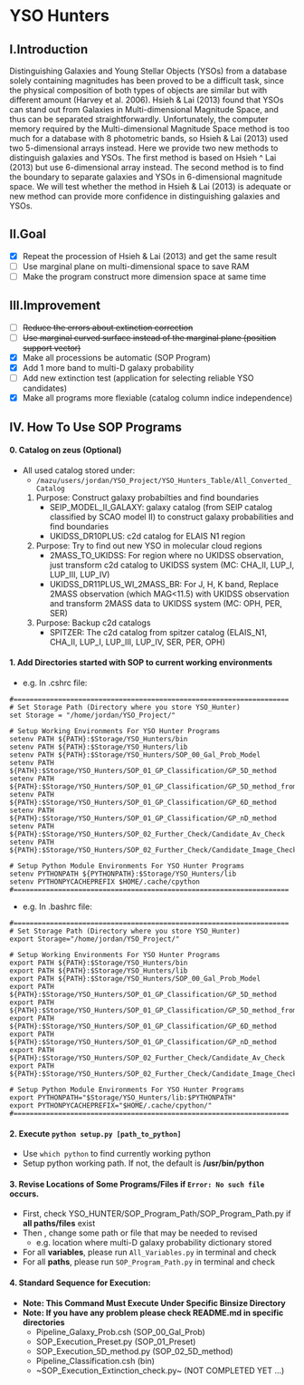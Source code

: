 # **YSO Hunters**
## **I.Introduction**
Distinguishing Galaxies and Young Stellar Objects (YSOs) from a database solely containing magnitudes has been proved to be a difficult task, since the physical composition of both types of objects are similar but with different amount (Harvey et al. 2006). Hsieh & Lai (2013) found that YSOs can stand out from Galaxies in Multi-dimensional Magnitude Space, and thus can be separated straightforwardly. Unfortunately, the computer memory required by the Multi-dimensional Magnitude Space method is too much for a database with 8 photometric bands, so Hsieh & Lai (2013) used two 5-dimensional arrays instead. Here we provide two new methods to distinguish galaxies and YSOs. The first method is based on Hsieh ^ Lai (2013) but use 6-dimensional array instead. The second method is to find the boundary to separate galaxies and YSOs in 6-dimensional magnitude space. We will test whether the method in Hsieh & Lai (2013) is adequate or new method can provide more confidence in distinguishing galaxies and YSOs.

## **II.Goal**
- [x] Repeat the procession of Hsieh & Lai (2013) and get the same result
- [ ] Use marginal plane on multi-dimensional space to save RAM
- [ ] Make the program construct more dimension space at same time

## **III.Improvement**
- [ ] ~~Reduce the errors about extinction correction~~
- [ ] ~~Use marginal curved surface instead of the marginal plane (position support vector)~~
- [x] Make all processions be automatic (SOP Program)
- [x] Add 1 more band to multi-D galaxy probability
- [ ] Add new extinction test (application for selecting reliable YSO candidates)
- [x] Make all programs more flexiable (catalog column indice independence)

## **IV. How To Use SOP Programs**
#### 0. Catalog on zeus (Optional)
- All used catalog stored under:
    - ``` /mazu/users/jordan/YSO_Project/YSO_Hunters_Table/All_Converted_Catalog ```
    1.  Purpose: Construct galaxy probabilties and find boundaries
        - SEIP_MODEL_II_GALAXY: galaxy catalog (from SEIP catalog classified by SCAO model II) to construct galaxy probabilities and find boundaries
        - UKIDSS_DR10PLUS: c2d catalog for ELAIS N1 region
    2.  Purpose: Try to find out new YSO in molecular cloud regions
        - 2MASS_TO_UKIDSS: For region where no UKIDSS observation, just transform c2d catalog to UKIDSS system (MC: CHA_II, LUP_I, LUP_III, LUP_IV)
        - UKIDSS_DR11PLUS_WI_2MASS_BR: For J, H, K band, Replace 2MASS observation (which MAG<11.5) with UKIDSS observation and transform 2MASS data to UKIDSS system (MC: OPH, PER, SER)
    3.  Purpose: Backup c2d catalogs
        - SPITZER: The c2d catalog from spitzer catalog (ELAIS_N1, CHA_II, LUP_I, LUP_III, LUP_IV, SER, PER, OPH)

#### 1. Add Directories started with SOP to current working environments
- e.g. In .cshrc file:
```
#====================================================================
# Set Storage Path (Directory where you store YSO_Hunter)
set Storage = "/home/jordan/YSO_Project/"

# Setup Working Environments For YSO Hunter Programs
setenv PATH ${PATH}:$Storage/YSO_Hunters/bin
setenv PATH ${PATH}:$Storage/YSO_Hunters/lib
setenv PATH ${PATH}:$Storage/YSO_Hunters/SOP_00_Gal_Prob_Model
setenv PATH ${PATH}:$Storage/YSO_Hunters/SOP_01_GP_Classification/GP_5D_method
setenv PATH ${PATH}:$Storage/YSO_Hunters/SOP_01_GP_Classification/GP_5D_method_from_Hsieh
setenv PATH ${PATH}:$Storage/YSO_Hunters/SOP_01_GP_Classification/GP_6D_method
setenv PATH ${PATH}:$Storage/YSO_Hunters/SOP_01_GP_Classification/GP_nD_method
setenv PATH ${PATH}:$Storage/YSO_Hunters/SOP_02_Further_Check/Candidate_Av_Check
setenv PATH ${PATH}:$Storage/YSO_Hunters/SOP_02_Further_Check/Candidate_Image_Check

# Setup Python Module Environments For YSO Hunter Programs
setenv PYTHONPATH ${PYTHONPATH}:$Storage/YSO_Hunters/lib
setenv PYTHONPYCACHEPREFIX $HOME/.cache/cpython
#====================================================================
```
- e.g. In .bashrc file:

```
#====================================================================
# Set Storage Path (Directory where you store YSO_Hunter)
export Storage="/home/jordan/YSO_Project/"

# Setup Working Environments For YSO Hunter Programs
export PATH ${PATH}:$Storage/YSO_Hunters/bin
export PATH ${PATH}:$Storage/YSO_Hunters/lib
export PATH ${PATH}:$Storage/YSO_Hunters/SOP_00_Gal_Prob_Model
export PATH ${PATH}:$Storage/YSO_Hunters/SOP_01_GP_Classification/GP_5D_method
export PATH ${PATH}:$Storage/YSO_Hunters/SOP_01_GP_Classification/GP_5D_method_from_Hsieh
export PATH ${PATH}:$Storage/YSO_Hunters/SOP_01_GP_Classification/GP_6D_method
export PATH ${PATH}:$Storage/YSO_Hunters/SOP_01_GP_Classification/GP_nD_method
export PATH ${PATH}:$Storage/YSO_Hunters/SOP_02_Further_Check/Candidate_Av_Check
export PATH ${PATH}:$Storage/YSO_Hunters/SOP_02_Further_Check/Candidate_Image_Check

# Setup Python Module Environments For YSO Hunter Programs
export PYTHONPATH="$Storage/YSO_Hunters/lib:$PYTHONPATH"
export PYTHONPYCACHEPREFIX="$HOME/.cache/cpython/"
#====================================================================
```

#### 2. Execute ```python setup.py [path_to_python]```
- Use ```which python``` to find currently working python
- Setup python working path. If not, the default is **/usr/bin/python**

#### 3. Revise Locations of Some Programs/Files if ```Error: No such file``` occurs.
- First, check YSO_HUNTER/SOP_Program_Path/SOP_Program_Path.py if **all paths/files** exist
- Then , change some path or file that may be needed to revised
	- e.g. location where multi-D galaxy probability dictionary stored
- For all __variables__, please run ```All_Variables.py``` in terminal and check
- For all __paths__, please run ```SOP_Program_Path.py``` in terminal and check

#### 4. Standard Sequence for Execution:
- **Note: This Command Must Execute Under Specific Binsize Directory**
- **Note: If you have any problem please check README.md in specific directories**
    -  Pipeline_Galaxy_Prob.csh (SOP_00_Gal_Prob)
    -  SOP_Execution_Preset.py (SOP_01_Preset)
    -  SOP_Execution_5D_method.py (SOP_02_5D_method)
    -  Pipeline_Classification.csh (bin)
    -  ~SOP_Execution_Extinction_check.py~ (NOT COMPLETED YET ...)
